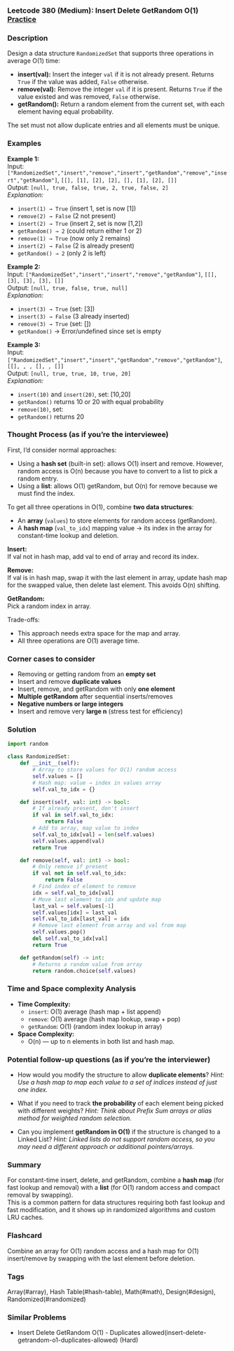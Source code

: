 ### Leetcode 380 (Medium): Insert Delete GetRandom O(1) [Practice](https://leetcode.com/problems/insert-delete-getrandom-o1)

### Description  
Design a data structure `RandomizedSet` that supports three operations in average O(1) time:
- **insert(val):** Insert the integer `val` if it is not already present. Returns `True` if the value was added, `False` otherwise.
- **remove(val):** Remove the integer `val` if it is present. Returns `True` if the value existed and was removed, `False` otherwise.
- **getRandom():** Return a random element from the current set, with each element having equal probability.

The set must not allow duplicate entries and all elements must be unique.

### Examples  

**Example 1:**  
Input: `["RandomizedSet","insert","remove","insert","getRandom","remove","insert","getRandom"]`, `[[], [1], [2], [2], [], [1], [2], []]`  
Output: `[null, true, false, true, 2, true, false, 2]`  
*Explanation:*
- `insert(1) → True` (insert 1, set is now [1])
- `remove(2) → False` (2 not present)
- `insert(2) → True` (insert 2, set is now [1,2])
- `getRandom() → 2` (could return either 1 or 2)
- `remove(1) → True` (now only 2 remains)
- `insert(2) → False` (2 is already present)
- `getRandom() → 2` (only 2 is left)

**Example 2:**  
Input: `["RandomizedSet","insert","insert","remove","getRandom"]`, `[[], [3], [3], [3], []]`  
Output: `[null, true, false, true, null]`  
*Explanation:*
- `insert(3) → True` (set: [3])
- `insert(3) → False` (3 already inserted)
- `remove(3) → True` (set: [])
- `getRandom()` → Error/undefined since set is empty

**Example 3:**  
Input: `["RandomizedSet","insert","insert","getRandom","remove","getRandom"]`, `[[], , , [], , []]`  
Output: `[null, true, true, 10, true, 20]`  
*Explanation:*
- `insert(10)` and `insert(20)`, set: [10,20]
- `getRandom()` returns 10 or 20 with equal probability
- `remove(10)`, set: 
- `getRandom()` returns 20

### Thought Process (as if you’re the interviewee)  
First, I’d consider normal approaches:
- Using a **hash set** (built-in set): allows O(1) insert and remove. However, random access is O(n) because you have to convert to a list to pick a random entry.
- Using a **list**: allows O(1) getRandom, but O(n) for remove because we must find the index.

To get all three operations in O(1), combine **two data structures**:
- An **array** (`values`) to store elements for random access (getRandom).
- A **hash map** (`val_to_idx`) mapping value → its index in the array for constant-time lookup and deletion.

**Insert:**  
If val not in hash map, add val to end of array and record its index.

**Remove:**  
If val is in hash map, swap it with the last element in array, update hash map for the swapped value, then delete last element. This avoids O(n) shifting.

**GetRandom:**  
Pick a random index in array.

Trade-offs:
- This approach needs extra space for the map and array.
- All three operations are O(1) average time.

### Corner cases to consider  
- Removing or getting random from an **empty set**
- Insert and remove **duplicate values**
- Insert, remove, and getRandom with only **one element**
- **Multiple getRandom** after sequential inserts/removes
- **Negative numbers or large integers**
- Insert and remove very **large n** (stress test for efficiency)

### Solution

```python
import random

class RandomizedSet:
    def __init__(self):
        # Array to store values for O(1) random access
        self.values = []
        # Hash map: value → index in values array
        self.val_to_idx = {}

    def insert(self, val: int) -> bool:
        # If already present, don't insert
        if val in self.val_to_idx:
            return False
        # Add to array, map value to index
        self.val_to_idx[val] = len(self.values)
        self.values.append(val)
        return True

    def remove(self, val: int) -> bool:
        # Only remove if present
        if val not in self.val_to_idx:
            return False
        # Find index of element to remove
        idx = self.val_to_idx[val]
        # Move last element to idx and update map
        last_val = self.values[-1]
        self.values[idx] = last_val
        self.val_to_idx[last_val] = idx
        # Remove last element from array and val from map
        self.values.pop()
        del self.val_to_idx[val]
        return True

    def getRandom(self) -> int:
        # Returns a random value from array
        return random.choice(self.values)
```

### Time and Space complexity Analysis  

- **Time Complexity:**  
  - `insert`: O(1) average (hash map + list append)  
  - `remove`: O(1) average (hash map lookup, swap + pop)  
  - `getRandom`: O(1) (random index lookup in array)
- **Space Complexity:**  
  - O(n) — up to n elements in both list and hash map.

### Potential follow-up questions (as if you’re the interviewer)  

- How would you modify the structure to allow **duplicate elements**?
  *Hint: Use a hash map to map each value to a set of indices instead of just one index.*

- What if you need to track **the probability** of each element being picked with different weights?
  *Hint: Think about Prefix Sum arrays or alias method for weighted random selection.*

- Can you implement **getRandom in O(1)** if the structure is changed to a Linked List?
  *Hint: Linked lists do not support random access, so you may need a different approach or additional pointers/arrays.*

### Summary
For constant-time insert, delete, and getRandom, combine a **hash map** (for fast lookup and removal) with a **list** (for O(1) random access and compact removal by swapping).  
This is a common pattern for data structures requiring both fast lookup and fast modification, and it shows up in randomized algorithms and custom LRU caches.


### Flashcard
Combine an array for O(1) random access and a hash map for O(1) insert/remove by swapping with the last element before deletion.

### Tags
Array(#array), Hash Table(#hash-table), Math(#math), Design(#design), Randomized(#randomized)

### Similar Problems
- Insert Delete GetRandom O(1) - Duplicates allowed(insert-delete-getrandom-o1-duplicates-allowed) (Hard)